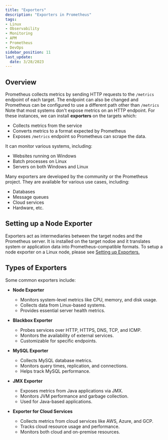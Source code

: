 ```yaml
---
title: "Exporters"
description: "Exporters in Prometheus"
tags: 
- Linux
- Observability
- Monitoring 
- APM
- Prometheus
- DevOps
sidebar_position: 11
last_update:
  date: 3/28/2023
---
```



## Overview 

Prometheus collects metrics by sending HTTP requests to the `/metrics` endpoint of each target. The endpoint can also be changed and Prometheus can be configured to use a different path other than `/metrics` Note that most systems don't expose metrics on an HTTP endpoint. For these instances, we can install **exporters** on the targets which:

- Collects metrics from the service
- Converts metrics to a format expected by Prometheus
- Exposes `/metrics` endpoint so Prometheus can scrape the data.

It can monitor various systems, including:

- Websites running on Windows
- Batch processes on Linux
- Servers on both Windows and Linux
  
Many exporters are developed by the community or the Prometheus project. They are available for various use cases, including:

- Databases
- Message queues
- Cloud services
- Hardware, etc.

## Setting up a Node Exporter 

Exporters act as intermediaries between the target nodes and the Prometheus server. It is installed on the target nodoe and it translates system or application data into Prometheus-compatible formats. To setup a node exporter on a Linux node, please see [Setting up Exporters.](/docs/018-Observability/010-Prometheus-and-Grafana/021-Setting-up-Exporters.md)

## Types of Exporters 

Some common exporters include:

- **Node Exporter**  
    - Monitors system-level metrics like CPU, memory, and disk usage.  
    - Collects data from Linux-based systems.  
    - Provides essential server health metrics.

- **Blackbox Exporter**  
    - Probes services over HTTP, HTTPS, DNS, TCP, and ICMP.  
    - Monitors the availability of external services.  
    - Customizable for specific endpoints.

- **MySQL Exporter**  
    - Collects MySQL database metrics.  
    - Monitors query times, replication, and connections.  
    - Helps track MySQL performance.

- **JMX Exporter**  
    - Exposes metrics from Java applications via JMX.  
    - Monitors JVM performance and garbage collection.  
    - Used for Java-based applications.

- **Exporter for Cloud Services**  
    - Collects metrics from cloud services like AWS, Azure, and GCP.  
    - Tracks cloud resource usage and performance.  
    - Monitors both cloud and on-premise resources.